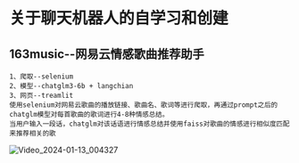 # 关于聊天机器人的自学习和创建
## 163music--网易云情感歌曲推荐助手
    1、爬取--selenium
    2、模型--chatglm3-6b + langchian
    3、网页--treamlit
    使用selenium对网易云歌曲的播放链接、歌曲名、歌词等进行爬取，再通过prompt之后的chatglm模型对每首歌曲的歌词进行4-8种情感总结。
    当用户输入一段话，chatglm对该话语进行情感总结并使用faiss对歌曲的情感进行相似度匹配来推荐相关的歌       
 ![Video_2024-01-13_004327](https://github.com/Chen-Rom-Kay/chatbot/assets/48251374/8536159d-5bdf-42ee-b6e7-19270bc99060)
